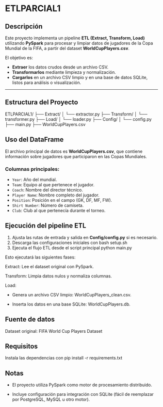 # ETLPARCIAL1

## Descripción
Este proyecto implementa un pipeline **ETL (Extract, Transform, Load)** utilizando **PySpark** para procesar y limpiar datos de jugadores de la Copa Mundial de la FIFA, a partir del dataset **WorldCupPlayers.csv**.

El objetivo es:
- **Extraer** los datos crudos desde un archivo CSV.
- **Transformarlos** mediante limpieza y normalización.
- **Cargarlos** en un archivo CSV limpio y en una base de datos SQLite, listos para análisis o visualización.

---

## Estructura del Proyecto

ETLPARCIAL1/
├── Extract/
│ └── extractor.py
├── Transform/
│ └── transformer.py
├── Load/
│ └── loader.py
├── Config/
│ └── config.py
├── main.py
├── WorldCupPlayers.csv

## Uso del DataFrame
El archivo principal de datos es **WorldCupPlayers.csv**, que contiene información sobre jugadores que participaron en las Copas Mundiales.

### Columnas principales:
- `Year`: Año del mundial.
- `Team`: Equipo al que pertenece el jugador.
- `Coach`: Nombre del director técnico.
- `Player Name`: Nombre completo del jugador.
- `Position`: Posición en el campo (GK, DF, MF, FW).
- `Shirt Number`: Número de camiseta.
- `Club`: Club al que pertenecía durante el torneo.

## Ejecución del pipeline ETL
1. Ajusta las rutas de entrada y salida en **Config/config.py** si es necesario.
2. Descarga las configuraciones iniciales con bash setup.sh
3. Ejecuta el flujo ETL desde el script principal python main.py

Esto ejecutará las siguientes fases:

Extract: Lee el dataset original con PySpark.

Transform: Limpia datos nulos y normaliza columnas.

Load:

- Genera un archivo CSV limpio: WorldCupPlayers_clean.csv.

- Inserta los datos en una base SQLite: WorldCupPlayers.db.

## Fuente de datos

Dataset original: FIFA World Cup Players Dataset

## Requisitos

Instala las dependencias con pip install -r requirements.txt

## Notas

- El proyecto utiliza PySpark como motor de procesamiento distribuido.

- Incluye configuración para integración con SQLite (fácil de reemplazar por PostgreSQL, MySQL u otro motor).
